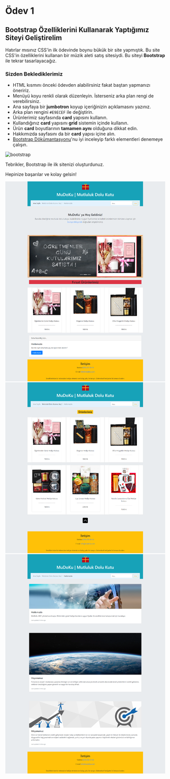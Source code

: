 # Ödev 1

## Bootstrap Özelliklerini Kullanarak Yaptığımız Siteyi Geliştirelim

Hatırlar mısınız CSS'in ilk ödevinde boynu bükük bir site yapmıştık. Bu site CSS'in özelliklerini kullanan bir müzik aleti satış sitesiydi. Bu siteyi  **Bootstrap**  ile tekrar tasarlayacağız.

### Sizden Beklediklerimiz

-   HTML kısmını önceki ödevden alabilirsiniz fakat baştan yapmanızı öneririz.
-   Menüyü koyu renkli olarak düzenleyin. İsterseniz arka plan rengi de verebilirsiniz.
-   Ana sayfaya bir  **jumbotron**  koyup içeriğinizin açıklamasını yazınız.
-   Arka plan rengini  `#E9ECEF`  ile değiştirin.
-   Ürünlerimiz sayfasında  **card**  yapısını kullanın.
-   Kullandığınız  **card**  yapısını  **grid**  sistemin içinde kullanın.
-   Ürün  **card** boyutlarının  **tamamen aynı**  olduğuna dikkat edin.
-   Hakkımızda sayfasını da bir  **card**  yapısı içine alın.
-   [Bootstrap Dökümantasyonu](https://getbootstrap.com/docs/4.5/getting-started/introduction/)'nu iyi inceleyip farklı elementleri denemeye çalışın.

![bootstrap](https://github.com/Kodluyoruz/taskforce/blob/bootstrap/bootstrap/odev1/figures/bootstrap.gif?raw=true)

Tebrikler, Bootstrap ile ilk sitenizi oluşturdunuz.

Hepinize başarılar ve kolay gelsin!

![index](https://github.com/Mua12/frontend-web-dev-101/blob/main/BOOTSTRAP/000_BOOTSTRAP_ODEVLER/Odev_1/img/index.png)
![products](https://github.com/Mua12/frontend-web-dev-101/blob/main/BOOTSTRAP/000_BOOTSTRAP_ODEVLER/Odev_1/img/products.png)
![about-us](https://github.com/Mua12/frontend-web-dev-101/blob/main/BOOTSTRAP/000_BOOTSTRAP_ODEVLER/Odev_1/img/about-us.png)